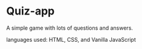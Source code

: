 # Quiz-app
A simple game with lots of questions and answers.

languages used: HTML, CSS, and Vanilla JavaScript
